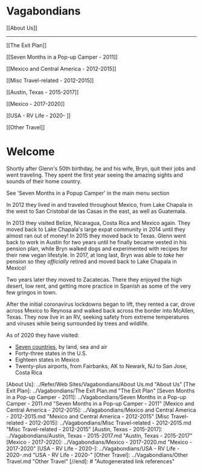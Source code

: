 # Vagabondians

[[About Us]]

---

[[The Exit Plan]]

[[Seven Months in a Pop-up Camper - 2011]]

[[Mexico and Central America - 2012-2015]]

[[Misc Travel-related - 2012-2015]]

[[Austin, Texas - 2015-2017]]

[[Mexico - 2017-2020]]

[[USA - RV Life - 2020- ]]

[[Other Travel]]

# Welcome

Shortly after Glenn's 50th birthday, he and his wife, Bryn, quit their jobs and went traveling. They spent the first year seeing the amazing sights and sounds of their home country.

See 'Seven Months in a Popup Camper' in the main menu section

In 2012 they lived in and traveled throughout Mexico, from Lake Chapala in the west to San Cristobal de las Casas in the east, as well as Guatemala.

In 2013 they visited Belize, Nicaragua, Costa Rica and Mexico again. They moved back to Lake Chapala's large expat community in 2014 until they almost ran out of money! In 2015 they moved back to Texas. Glenn went back to work in Austin for two years until he finally became vested in his pension plan, while Bryn walked dogs and experimented with recipes for their new vegan lifestyle. In 2017, at long last, Bryn was able to *take* her pension so they *officially* retired and moved back to Lake Chapala in Mexico!

Two years later they moved to Zacatecas. There they enjoyed the high desert, low rent, and getting more practice in Spanish as some of the very few gringos in town.

After the initial coronavirus lockdowns began to lift, they rented a car, drove across Mexico to Reynosa and walked back across the border into McAllen, Texas. They now live in an RV, seeking safety from extreme temperatures and viruses while being surrounded by trees and wildlife. 

As of 2020 they have visited:

- [Seven countries](https://vagabondians.com/#), by land, sea and air
- Forty-three states in the U.S.
- Eighteen states in Mexico
- Twenty-plus airports, from Fairbanks, AK to Newark, NJ to San Jose, Costa Rica

[//begin]: # "Autogenerated link references for markdown compatibility"
[About Us]: ../Refer/Web Sites/Vagabondians/About Us.md "About Us"
[The Exit Plan]: ../Vagabondians/The Exit Plan.md "The Exit Plan"
[Seven Months in a Pop-up Camper - 2011]: ../Vagabondians/Seven Months in a Pop-up Camper - 2011.md "Seven Months in a Pop-up Camper - 2011"
[Mexico and Central America - 2012-2015]: ../Vagabondians/Mexico and Central America - 2012-2015.md "Mexico and Central America - 2012-2015"
[Misc Travel-related - 2012-2015]: ../Vagabondians/Misc Travel-related - 2012-2015.md "Misc Travel-related - 2012-2015"
[Austin, Texas - 2015-2017]: ../Vagabondians/Austin, Texas - 2015-2017.md "Austin, Texas - 2015-2017"
[Mexico - 2017-2020]: ../Vagabondians/Mexico - 2017-2020.md "Mexico - 2017-2020"
[USA - RV Life - 2020-]: ../Vagabondians/USA - RV Life - 2020-.md "USA - RV Life - 2020-"
[Other Travel]: ../Vagabondians/Other Travel.md "Other Travel"
[//end]: # "Autogenerated link references"